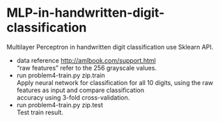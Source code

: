 # MLP-in-handwritten-digit-classification
Multilayer Perceptron in handwritten digit classification use Sklearn API.
* data reference http://amlbook.com/support.html  
 “raw features” refer to the 256 grayscale values.
* run problem4-train.py zip.train  
Apply neural network for classification for all 10 digits, using the raw features as input and compare classification  
accuracy using 3-fold cross-validation.
* run problem4-train.py zip.test  
Test train result.
